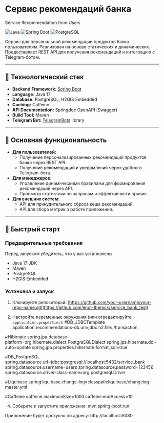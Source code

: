 # Сервис рекомендаций банка

Service Recommendation from Users

![Java](https://img.shields.io/badge/Java-17-blue?style=flat&logo=openjdk)
![Spring Boot](https://img.shields.io/badge/Spring_Boot-3.1.0-green?style=flat&logo=springboot)
![PostgreSQL](https://img.shields.io/badge/PostgreSQL-15-blue?style=flat&logo=postgresql)

Сервис для персональной рекомендации продуктов банка пользователям. Реализован на основе статических и динамических.
Предоставляет REST API для получения рекомендаций и интеграцию с Telegram-ботом.

---

## 🚀 Технологический стек

*   **Backend Framework:** [Spring Boot](https://spring.io/projects/spring-boot)
*   **Language:** Java 17
*   **Database:** PostgreSQL, H2GIS Embedded
*   **Caching:** Caffeine
*   **API Documentation:** Springdoc OpenAPI (Swagger)
*   **Build Tool:** Maven
*   **Telegram Bot:** [TelegramBots](https://github.com/rubenlagus/TelegramBots) library

---

## 📖 Основная функциональность

*   **Для пользователей:**
    *   Получение персонализированных рекомендаций продуктов банка через REST API.
    *   Получение рекомендаций и уведомлений через удобного Telegram-бота.
*   **Для менеджеров:**
    *   Управление динамическими правилами для формирования рекомендаций через API.
    *   Просмотр статистики по запросам и эффективности правил.
*   **Для внешних систем:**
    *   API для принудительного сброса кеша рекомендаций.
    *   API для сбора метрик о работе приложения.

---

## 🔧 Быстрый старт

### Предварительные требования

Перед запуском убедитесь, что у вас установлены:
*   Java 17 JDK
*   Maven
*   PostgreSQL
*   H2GIS Embedded

### Установка и запуск

1.  Клонируйте репозиторий:
    [https://github.com/your-username/your-repo-name.git](https://github.com/enot-therock/service_bank_test)

3.  Настройте переменные окружения (или отредактируйте `application.properties`):
    #DB_JDBCTemplate application.recommendations-db.url=jdbc:h2:file:./transaction

#Hibirnate 
spring.jpa.database-platform=org.hibernate.dialect.PostgreSQLDialect 
spring.jpa.hibernate.ddl-auto=update 
spring.jpa.properties.hibernate.format_sql=true

#DB_PostgreSQL 
spring.datasource.url=jdbc:postgresql://localhost:5432/service_bank 
spring.datasource.username=users 
spring.datasource.password=123456 
spring.datasource.driver-class-name=org.postgresql.Driver

#Liquibase 
spring.liquibase.change-log=classpath:liquibase/changelog-master.yml

#Caffeine 
caffeine.maximumSize=1000 caffeine.endAccess=10

4.  Соберите и запустите приложение:
    mvn spring-boot:run

Приложение будет доступно по адресу: http://localhost:8080
